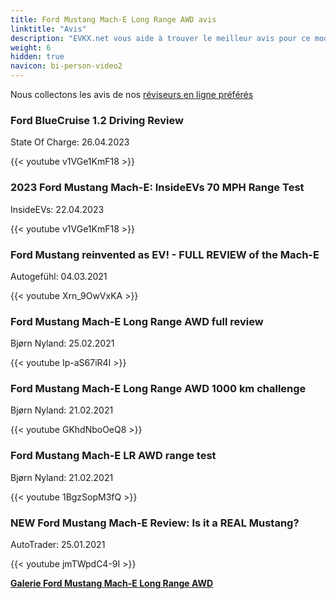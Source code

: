 ```yaml
---
title: Ford Mustang Mach-E Long Range AWD avis
linktitle: "Avis"
description: "EVKX.net vous aide à trouver le meilleur avis pour ce modèle."
weight: 6
hidden: true
navicon: bi-person-video2
---
```

Nous collectons les avis de nos [réviseurs en ligne préférés](../../../../../guides/evreviewers/)

<div class="container text-center shadow p-2 pe-4 mb-5 bg-body-tertiary rounded border">
<h3>Ford BlueCruise 1.2 Driving Review</h3>
<p>State Of Charge: 26.04.2023</p>

{{< youtube v1VGe1KmF18 >}}

</div>
<div class="container text-center shadow p-2 pe-4 mb-5 bg-body-tertiary rounded border">
<h3>2023 Ford Mustang Mach-E: InsideEVs 70 MPH Range Test</h3>
<p>InsideEVs: 22.04.2023</p>

{{< youtube v1VGe1KmF18 >}}

</div>
<div class="container text-center shadow p-2 pe-4 mb-5 bg-body-tertiary rounded border">
<h3>Ford Mustang reinvented as EV! - FULL REVIEW of the Mach-E</h3>
<p>Autogefühl: 04.03.2021</p>

{{< youtube Xrn_9OwVxKA >}}

</div>
<div class="container text-center shadow p-2 pe-4 mb-5 bg-body-tertiary rounded border">
<h3>Ford Mustang Mach-E Long Range AWD full review</h3>
<p>Bjørn Nyland: 25.02.2021</p>

{{< youtube Ip-aS67iR4I >}}

</div>
<div class="container text-center shadow p-2 pe-4 mb-5 bg-body-tertiary rounded border">
<h3>Ford Mustang Mach-E Long Range AWD 1000 km challenge</h3>
<p>Bjørn Nyland: 21.02.2021</p>

{{< youtube GKhdNboOeQ8 >}}

</div>
<div class="container text-center shadow p-2 pe-4 mb-5 bg-body-tertiary rounded border">
<h3>Ford Mustang Mach-E LR AWD range test</h3>
<p>Bjørn Nyland: 21.02.2021</p>

{{< youtube 1BgzSopM3fQ >}}

</div>
<div class="container text-center shadow p-2 pe-4 mb-5 bg-body-tertiary rounded border">
<h3>NEW Ford Mustang Mach-E Review: Is it a REAL Mustang?</h3>
<p>AutoTrader: 25.01.2021</p>

{{< youtube jmTWpdC4-9I >}}

</div>
<div class="mt-3 mb-3">
<a href="../gallery/" class="text-decoration-none text-black">
<strong><i class="bi-arrow-left"></i>Galerie  </strong>
</a>
<a href="../" class="text-decoration-none text-black float-end">
<strong>Ford Mustang Mach-E Long Range AWD <i class="bi-arrow-right"></i></strong>
</a>
</div>
